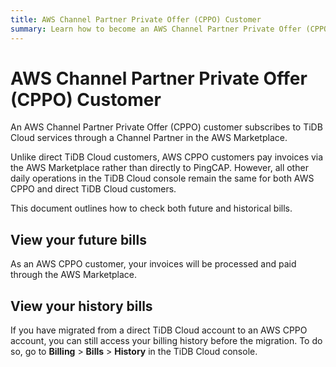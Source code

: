 ```yaml
---
title: AWS Channel Partner Private Offer (CPPO) Customer
summary: Learn how to become an AWS Channel Partner Private Offer (CPPO) customer.
---
```


# AWS Channel Partner Private Offer (CPPO) Customer

An AWS Channel Partner Private Offer (CPPO) customer subscribes to TiDB Cloud services through a Channel Partner in the AWS Marketplace.

Unlike direct TiDB Cloud customers, AWS CPPO customers pay invoices via the AWS Marketplace rather than directly to PingCAP. However, all other daily operations in the TiDB Cloud console remain the same for both AWS CPPO and direct TiDB Cloud customers.

This document outlines how to check both future and historical bills.

## View your future bills

As an AWS CPPO customer, your invoices will be processed and paid through the AWS Marketplace.

## View your history bills

If you have migrated from a direct TiDB Cloud account to an AWS CPPO account, you can still access your billing history before the migration. To do so, go to **Billing** > **Bills** > **History** in the TiDB Cloud console.